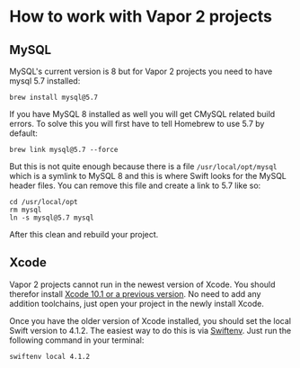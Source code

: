 # How to work with Vapor 2 projects

## MySQL

MySQL's current version is 8 but for Vapor 2 projects you need to have mysql 5.7 installed:

```
brew install mysql@5.7
```

If you have MySQL 8 installed as well you will get CMySQL related build errors. To solve this you will first have to tell Homebrew to use 5.7 by default:

```
brew link mysql@5.7 --force
```

But this is not quite enough because there is a file `/usr/local/opt/mysql` which is a symlink to MySQL 8 and this is where Swift looks for the MySQL header files. You can remove this file and create a link to 5.7 like so:

```
cd /usr/local/opt
rm mysql
ln -s mysql@5.7 mysql
```

After this clean and rebuild your project.

## Xcode
Vapor 2 projects cannot run in the newest version of Xcode. You should therefor install [Xcode 10.1 or a previous version](https://developer.apple.com/download/more/). No need to add any addition toolchains, just open your project in the newly install Xcode.  

Once you have the older version of Xcode installed, you should set the local Swift version to 4.1.2. The easiest way to do this is via [Swiftenv](https://github.com/kylef/swiftenv). Just run the following command in your terminal:

```
swiftenv local 4.1.2
```
